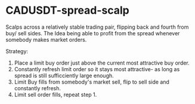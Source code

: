 # CADUSDT-spread-scalp
Scalps across a relatively stable trading pair, flipping back and fourth from buy/ sell sides. The Idea being able to profit from the spread whenever somebody makes market orders.

Strategy:

1. Place a limit buy order just above the current most attractive buy order.
2. Constantly refresh limit order so it stays most attractive- as long as spread is still sufficciently large enough.
3. Limit Buy fills from somebody's market sell, flip to sell side and constantly refresh.
4. Limit sell order fills, repeat step 1.


